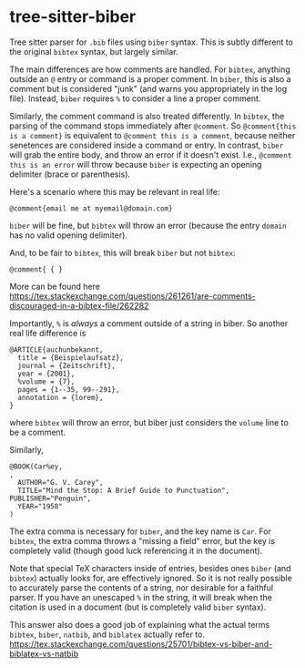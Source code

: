 # tree-sitter-biber
Tree sitter parser for `.bib` files using `biber` syntax. This is subtly different to the original `bibtex` syntax, but largely similar.

The main differences are how comments are handled. For `bibtex`, anything outside an `@` entry or command is a proper comment. In `biber`, this is also a comment but is considered "junk" (and warns you appropriately in the log file). Instead, `biber` requires `%` to consider a line a proper comment.

Similarly, the comment command is also treated differently. In `bibtex`, the parsing of the command stops immediately after `@comment`. So `@comment{this is a comment}` is equivalent to `@comment this is a comment`, because neither senetences are considered inside a command or entry. In contrast, `biber` will grab the entire body, and throw an error if it doesn't exist. I.e., `@comment this is an error` will throw because `biber` is expecting an opening delimiter (brace or parenthesis).

Here's a scenario where this may be relevant in real life:
```
@comment{email me at myemail@domain.com}
```
`biber` will be fine, but `bibtex` will throw an error (because the entry `domain` has no valid opening delimiter).

And, to be fair to `bibtex`, this will break `biber` but not `bibtex`:
```
@comment{ { }
```

More can be found here https://tex.stackexchange.com/questions/261261/are-comments-discouraged-in-a-bibtex-file/262282

Importantly, `%` is _always_ a comment outside of a string in biber. So another real life difference is
```
@ARTICLE{auchunbekannt,
  title = {Beispielaufsatz},
  journal = {Zeitschrift},
  year = {2001},
  %volume = {7},
  pages = {1--35, 99--291},
  annotation = {lorem},
}

```
where `bibtex` will throw an error, but biber just considers the `volume` line to be a comment.

Similarly,
```
@BOOK(Car%ey,
,
  AUTHOR="G. V. Carey",
  TITLE="Mind the Stop: A Brief Guide to Punctuation", PUBLISHER="Penguin",
  YEAR="1958"
)
```
The extra comma is necessary for `biber`, and the key name is `Car`. For `bibtex`, the extra comma throws a "missing a field" error, but the key is completely valid (though good luck referencing it in the document).

Note that special TeX characters inside of entries, besides ones `biber` (and `bibtex`) actually looks for, are effectively ignored. So it is not really possible to accurately parse the contents of a string, nor desirable for a faithful parser. If you have an unescaped `%` in the string, it will break when the citation is used in a document (but is completely valid `biber` syntax).

This answer also does a good job of explaining what the actual terms `bibtex`, `biber`, `natbib`, and `biblatex` actually refer to.
https://tex.stackexchange.com/questions/25701/bibtex-vs-biber-and-biblatex-vs-natbib
